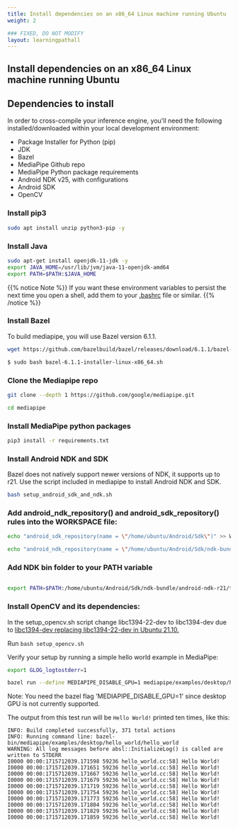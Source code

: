 ```yaml
---
title: Install dependencies on an x86_64 Linux machine running Ubuntu
weight: 2

### FIXED, DO NOT MODIFY
layout: learningpathall
---
```


## Install dependencies on an x86_64 Linux machine running Ubuntu

## Dependencies to install

In order to cross-compile your inference engine, you'll need the following installed/downloaded within your local development environment:

* Package Installer for Python (pip)
* JDK
* Bazel
* MediaPipe Github repo
* MediaPipe Python package requirements
* Android NDK v25, with configurations
* Android SDK
* OpenCV

### Install pip3

```bash
sudo apt install unzip python3-pip -y
```

### Install Java

```bash
sudo apt-get install openjdk-11-jdk -y
export JAVA_HOME=/usr/lib/jvm/java-11-openjdk-amd64
export PATH=$PATH:$JAVA_HOME
```

{{% notice Note %}}
If you want these environment variables to persist the next time you open a shell, add them to your [.bashrc](https://unix.stackexchange.com/questions/129143/what-is-the-purpose-of-bashrc-and-how-does-it-work) file or similar.
{{% /notice %}}

### Install Bazel

To build mediapipe, you will use Bazel version 6.1.1.

```bash
wget https://github.com/bazelbuild/bazel/releases/download/6.1.1/bazel-6.1.1-installer-linux-x86_64.sh

$ sudo bash bazel-6.1.1-installer-linux-x86_64.sh
```

### Clone the Mediapipe repo


```bash
git clone --depth 1 https://github.com/google/mediapipe.git

cd mediapipe
```

### Install MediaPipe python packages

```bash
pip3 install -r requirements.txt
```

### Install Android NDK and SDK

Bazel does not natively support newer versions of NDK, it supports up to r21. Use the script included in mediapipe to install Android NDK and SDK.

```bash
bash setup_android_sdk_and_ndk.sh
```

### Add android_ndk_repository() and android_sdk_repository() rules into the WORKSPACE file:

```bash
echo "android_sdk_repository(name = \"/home/ubuntu/Android/Sdk\")" >> WORKSPACE

echo "android_ndk_repository(name = \"/home/ubuntu/Android/Sdk/ndk-bundle/android-ndk-r21\", api_level=21)" >> WORKSPACE
```

### Add NDK bin folder to your PATH variable

```bash

export PATH=$PATH:/home/ubuntu/Android/Sdk/ndk-bundle/android-ndk-r21/toolchains/llvm/prebuilt/linux-x86_64/bin/

```

### Install OpenCV and its dependencies:

In the setup_opencv.sh script change libc1394-22-dev to libc1394-dev due to [libc1394-dev replacing libc1394-22-dev in Ubuntu 21.10.](https://github.com/ros/rosdistro/issues/34921)

Run ```bash setup_opencv.sh```

Verify your setup by running a simple hello world example in MediaPipe:

```bash
export GLOG_logtostderr=1

bazel run --define MEDIAPIPE_DISABLE_GPU=1 mediapipe/examples/desktop/hello_world:hello_world
```

Note: You need the bazel flag 'MEDIAPIPE_DISABLE_GPU=1' since desktop GPU is not currently supported.

The output from this test run will be ```Hello World!``` printed ten times, like this:

```output
INFO: Build completed successfully, 371 total actions
INFO: Running command line: bazel-bin/mediapipe/examples/desktop/hello_world/hello_world
WARNING: All log messages before absl::InitializeLog() is called are written to STDERR
I0000 00:00:1715712039.171598 59236 hello_world.cc:58] Hello World!
I0000 00:00:1715712039.171651 59236 hello_world.cc:58] Hello World!
I0000 00:00:1715712039.171667 59236 hello_world.cc:58] Hello World!
I0000 00:00:1715712039.171679 59236 hello_world.cc:58] Hello World!
I0000 00:00:1715712039.171719 59236 hello_world.cc:58] Hello World!
I0000 00:00:1715712039.171754 59236 hello_world.cc:58] Hello World!
I0000 00:00:1715712039.171773 59236 hello_world.cc:58] Hello World!
I0000 00:00:1715712039.171804 59236 hello_world.cc:58] Hello World!
I0000 00:00:1715712039.171829 59236 hello_world.cc:58] Hello World!
I0000 00:00:1715712039.171859 59236 hello_world.cc:58] Hello World!
```


